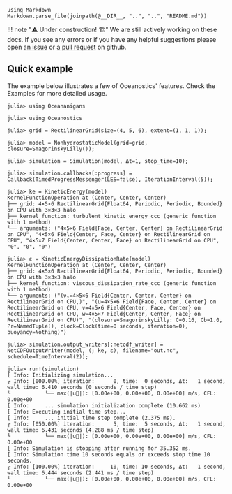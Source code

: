 ```@eval
using Markdown
Markdown.parse_file(joinpath(@__DIR__, "..", "..", "README.md"))
```

!!! note "⚠️ Under construction! 🏗️"
    We are still actively working on these docs. If you see any errors or if you have any helpful suggestions please 
    open [an issue](https://github.com/tomchor/Oceanostics.jl/issues/new) or
    [a pull request](https://github.com/tomchor/Oceanostics.jl/pulls) on github.


## Quick example

The example below illustrates a few of Oceanostics' features. Check the Examples for more detailed
usage.

```jldoctest; filter = r"┌ Info:.*"s
julia> using Oceananigans

julia> using Oceanostics

julia> grid = RectilinearGrid(size=(4, 5, 6), extent=(1, 1, 1));

julia> model = NonhydrostaticModel(grid=grid, closure=SmagorinskyLilly());

julia> simulation = Simulation(model, Δt=1, stop_time=10);

julia> simulation.callbacks[:progress] = Callback(TimedProgressMessenger(LES=false), IterationInterval(5));

julia> ke = KineticEnergy(model)
KernelFunctionOperation at (Center, Center, Center)
├── grid: 4×5×6 RectilinearGrid{Float64, Periodic, Periodic, Bounded} on CPU with 3×3×3 halo
├── kernel_function: turbulent_kinetic_energy_ccc (generic function with 1 method)
└── arguments: ("4×5×6 Field{Face, Center, Center} on RectilinearGrid on CPU", "4×5×6 Field{Center, Face, Center} on RectilinearGrid on CPU", "4×5×7 Field{Center, Center, Face} on RectilinearGrid on CPU", "0", "0", "0")

julia> ε = KineticEnergyDissipationRate(model)
KernelFunctionOperation at (Center, Center, Center)
├── grid: 4×5×6 RectilinearGrid{Float64, Periodic, Periodic, Bounded} on CPU with 3×3×3 halo
├── kernel_function: viscous_dissipation_rate_ccc (generic function with 1 method)
└── arguments: ("(νₑ=4×5×6 Field{Center, Center, Center} on RectilinearGrid on CPU,)", "(u=4×5×6 Field{Face, Center, Center} on RectilinearGrid on CPU, v=4×5×6 Field{Center, Face, Center} on RectilinearGrid on CPU, w=4×5×7 Field{Center, Center, Face} on RectilinearGrid on CPU)", "(closure=SmagorinskyLilly: C=0.16, Cb=1.0, Pr=NamedTuple(), clock=Clock(time=0 seconds, iteration=0), buoyancy=Nothing)")

julia> simulation.output_writers[:netcdf_writer] = NetCDFOutputWriter(model, (; ke, ε), filename="out.nc", schedule=TimeInterval(2));

julia> run!(simulation)
[ Info: Initializing simulation...
┌ Info: [000.00%] iteration:      0, time:  0 seconds, Δt:   1 second, wall time: 6.410 seconds (0 seconds / time step)
└           └── max(|u⃗|): [0.00e+00, 0.00e+00, 0.00e+00] m/s, CFL: 0.00e+00
[ Info:     ... simulation initialization complete (10.662 ms)
[ Info: Executing initial time step...
[ Info:     ... initial time step complete (2.375 ms).
┌ Info: [050.00%] iteration:      5, time:  5 seconds, Δt:   1 second, wall time: 6.431 seconds (4.288 ms / time step)
└           └── max(|u⃗|): [0.00e+00, 0.00e+00, 0.00e+00] m/s, CFL: 0.00e+00
[ Info: Simulation is stopping after running for 35.352 ms.
[ Info: Simulation time 10 seconds equals or exceeds stop time 10 seconds.
┌ Info: [100.00%] iteration:     10, time: 10 seconds, Δt:   1 second, wall time: 6.444 seconds (2.441 ms / time step)
└           └── max(|u⃗|): [0.00e+00, 0.00e+00, 0.00e+00] m/s, CFL: 0.00e+00
```

